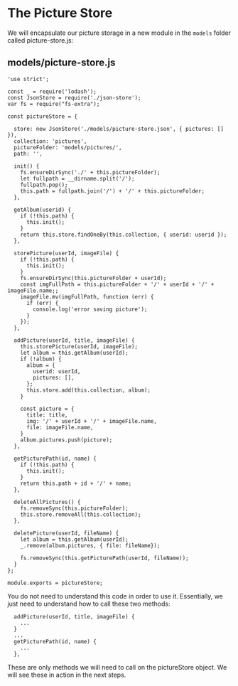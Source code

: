 # The Picture Store

We will encapsulate our picture storage in a new module in the `models` folder called picture-store.js:

## models/picture-store.js

~~~
'use strict';

const _ = require('lodash');
const JsonStore = require('./json-store');
var fs = require("fs-extra");

const pictureStore = {

  store: new JsonStore('./models/picture-store.json', { pictures: [] }),
  collection: 'pictures',
  pictureFolder: 'models/pictures/',
  path: '',

  init() {
    fs.ensureDirSync('./' + this.pictureFolder);
    let fullpath = __dirname.split('/');
    fullpath.pop();
    this.path = fullpath.join('/') + '/' + this.pictureFolder;
  },

  getAlbum(userid) {
    if (!this.path) {
      this.init();
    }
    return this.store.findOneBy(this.collection, { userid: userid });
  },

  storePicture(userId, imageFile) {
    if (!this.path) {
      this.init();
    }
    fs.ensureDirSync(this.pictureFolder + userId);
    const imgFullPath = this.pictureFolder + '/' + userId + '/' + imageFile.name;;
    imageFile.mv(imgFullPath, function (err) {
      if (err) {
        console.log('error saving picture');
      }
    });
  },

  addPicture(userId, title, imageFile) {
    this.storePicture(userId, imageFile);
    let album = this.getAlbum(userId);
    if (!album) {
      album = {
        userid: userId,
        pictures: [],
      };
      this.store.add(this.collection, album);
    }

    const picture = {
      title: title,
      img: '/' + userId + '/' + imageFile.name,
      file: imageFile.name,
    }
    album.pictures.push(picture);
  },

  getPicturePath(id, name) {
    if (!this.path) {
      this.init();
    }
    return this.path + id + '/' + name;
  },

  deleteAllPictures() {
    fs.removeSync(this.pictureFolder);
    this.store.removeAll(this.collection);
  },

  deletePicture(userId, fileName) {
    let album = this.getAlbum(userId);
    _.remove(album.pictures, { file: fileName});

    fs.removeSync(this.getPicturePath(userId, fileName));
  }
};

module.exports = pictureStore;

~~~

You do not need to understand this code in order to use it. Essentially, we just need to understand how to call these two methods:

~~~
  addPicture(userId, title, imageFile) {
    ...
  }
  ...
  getPicturePath(id, name) {
    ...
  },
~~~

These are only methods we will need to call on the pictureStore object. We will see these in action in the next steps.
